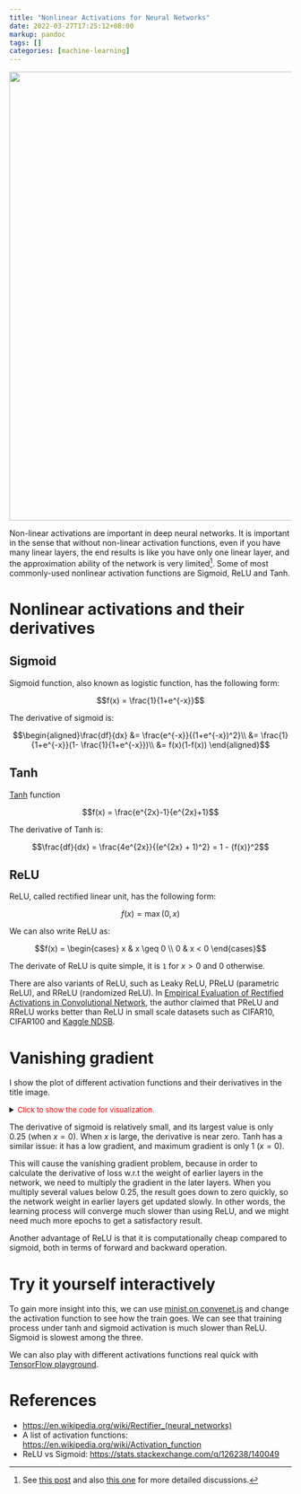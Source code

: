 ```yaml
---
title: "Nonlinear Activations for Neural Networks"
date: 2022-03-27T17:25:12+08:00
markup: pandoc
tags: []
categories: [machine-learning]
---
```


<p align="center">
<img src="https://blog-resource-1257868508.file.myqcloud.com/202203271740705.png" width="800">
</p>

Non-linear activations are important in deep neural networks.
It is important in the sense that without non-linear activation functions, even if you have many linear layers,
the end results is like you have only one linear layer, and the approximation ability of the network is very limited[^1].
Some of most commonly-used nonlinear activation functions are Sigmoid, ReLU and Tanh.

<!--more-->

# Nonlinear activations and their derivatives

## Sigmoid

Sigmoid function, also known as logistic function, has the following form:

$$f(x) = \frac{1}{1+e^{-x}}$$

The derivative of sigmoid is:

$$\begin{aligned}\frac{df}{dx} &= \frac{e^{-x}}{(1+e^{-x})^2}\\
                               &= \frac{1}{1+e^{-x}}(1- \frac{1}{1+e^{-x}})\\
                               &= f(x)(1-f(x))
\end{aligned}$$

## Tanh

[Tanh](https://en.wikipedia.org/wiki/Hyperbolic_functions#Exponential_definitions) function

$$f(x) = \frac{e^{2x}-1}{e^{2x}+1}$$

The derivative of Tanh is:

$$\frac{df}{dx} = \frac{4e^{2x}}{(e^{2x} + 1)^2} = 1 - {f(x)}^2$$

## ReLU

ReLU, called rectified linear unit, has the following form:

$$f(x) = \max(0, x)$$

We can also write ReLU as:

$$f(x) =
\begin{cases}
      x & x \geq 0 \\
      0 & x < 0
\end{cases}$$

The derivate of ReLU is quite simple, it is `1` for $x > 0$ and 0 otherwise.

There are also variants of ReLU, such as Leaky ReLU, PReLU (parametric ReLU), and RReLU (randomized ReLU).
In [Empirical Evaluation of Rectified Activations in Convolutional Network](https://arxiv.org/abs/1505.00853),
the author claimed that PReLU and RReLU works better than ReLU in small scale datasets such as CIFAR10, CIFAR100 and [Kaggle NDSB](https://www.kaggle.com/c/datasciencebowl).

# Vanishing gradient

I show the plot of different activation functions and their derivatives in the title image.

<details>
<summary><font size="2" color="red">Click to show the code for visualization.</font></summary>

```python
import matplotlib.pyplot as plt
import numpy as np


def main():
    x = np.linspace(-5, 5, 100)

    r = [relu(v) for v in x]

    sig = [sigmoid(v) for v in x]
    d_sig = [sigmoid(v)*(1 - sigmoid(v)) for v in x]

    t = [tanh(v) for v in x]
    d_tanh = [1 - tanh(v)**2 for v in x]

    fig = plt.figure(figsize=[6, 3])

    ax = fig.add_subplot(111)

    ax.plot(x, r, '#66c2a5', label='ReLU')

    ax.plot(x, sig, '#fc8d62', label='sigmoid')
    ax.plot(x, d_sig, '#8da0cb', label='sigmoid derivative')

    ax.plot(x, t, '#e78ac3', label='tanh')
    ax.plot(x, d_tanh, '#a6d854', label='tanh derivative')

    ax.legend()

    plt.savefig('activation-curve.png', dpi=96, bbox_inches='tight')


def relu(x):
    if x >=0:
        return x

    return 0


def sigmoid(x):
    return 1/(1 + np.exp(-x))


def tanh(x):
    return (np.exp(x)**2 - 1)/(np.exp(x)**2 + 1)


if __name__ == "__main__":
    main()
```
</details>

The derivative of sigmoid is relatively small, and its largest value is only 0.25 (when $x = 0$).
When $x$ is large, the derivative is near zero.
Tanh has a similar issue: it has a low gradient, and maximum gradient is only 1 ($x=0$).

This will cause the vanishing gradient problem,
because in order to calculate the derivative of loss w.r.t the weight of earlier layers in the network,
we need to multiply the gradient in the later layers.
When you multiply several values below 0.25, the result goes down to zero quickly,
so the network weight in earlier layers get updated slowly.
In other words, the learning process will converge much slower than using ReLU,
and we might need much more epochs to get a satisfactory result.

Another advantage of ReLU is that it is computationally cheap compared to sigmoid,
both in terms of forward and backward operation.

# Try it yourself interactively

To gain more insight into this, we can use [minist on convenet.js](https://cs.stanford.edu/~karpathy/convnetjs/demo/mnist.html) and change the activation function to see how the train goes.
We can see that training process under tanh and sigmoid activation is much slower than ReLU.
Sigmoid is slowest among the three.

We can also play with different activations functions real quick with [TensorFlow playground](https://playground.tensorflow.org/).

# References

+ <https://en.wikipedia.org/wiki/Rectifier_(neural_networks)>
+ A list of activation functions: <https://en.wikipedia.org/wiki/Activation_function>
+ ReLU vs Sigmoid: <https://stats.stackexchange.com/q/126238/140049>

[^1]: See [this post](https://stats.stackexchange.com/a/335972/140049) and also [this one](https://stackoverflow.com/q/9782071/6064933) for more detailed discussions.
